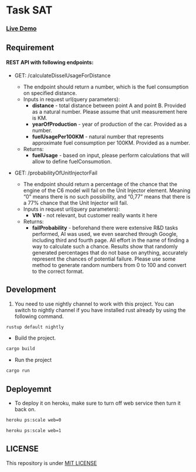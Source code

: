# Task SAT

### [Live Demo](https://task-sat.herokuapp.com/)

## Requirement

#### REST API with following endpoints:
- GET: /calculateDisselUsageForDistance
  - The endpoint should return a number, which is the fuel consumption on specified distance.
  - Inputs in request url(query parameters):
    - **distance** - total distance between point A and point B. Provided as a natural number. Please assume that unit measurement here is KM.
    - **yearOfProduction** - year of production of the car.
Provided as a number.
    - **fuelUsagePer100KM** - natural number that represents approximate fuel consumption per 100KM. Provided as a number.
  - Returns:
    - **fuelUsage** - based on input, please perform calculations that will allow to define fuelConsumotion.

- GET: /probabilityOfUnitInjectorFail
  - The endpoint should return a percentage of the chance that the engine of the C6 model will fail on the Unit Injector element. Meaning “0” means there is no such possibility, and “0,77” means that there is a 77% chance that the Unit Injector will fail.
  - Inputs in request url(query parameters):
    -  **VIN** - not relevant, but customer really wants it here
  - Returns:
    - **failProbability** - beforehand there were extensive R&D
tasks performed, AI was used, we even searched through Google, including third and fourth page. All effort in the name of finding a way to calculate such a chance. Results show that randomly generated percentages that do not base on anything, accurately represent the chances of potential failure. Please use some method to generate random numbers from 0 to 100 and convert to the correct format.


## Development

1. You need to use nightly channel to work with this project. You can switch to nightly channel if you have installed rust already by using the following command.
```bash
rustup default nightly
```

- Build the project.
```bash
cargo build
```

- Run the project
```bash
cargo run
```


## Deployemnt

- To deploy it on heroku, make sure to turn off web service then turn it back on.
```bash
heroku ps:scale web=0

heroku ps:scale web=1
```

## LICENSE
This repository is under [MIT LICENSE](LICENSE)
